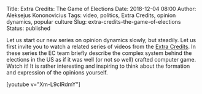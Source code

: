 Title: Extra Credits: The Game of Elections
Date: 2018-12-04 08:00
Author: Aleksejus Kononovicius
Tags: video, politics, Extra Credits, opinion dynamics, popular culture
Slug: extra-credits-the-game-of-elections
Status: published

Let us start our new series on opinion dynamics slowly, but steadily. Let us
first invite you to watch a related series of videos from the
[Extra Credits](https://www.youtube.com/channel/UCCODtTcd5M1JavPCOr_Uydg). In
these series the EC team briefly describe the complex system behind the
elections in the US as if it was well (or not so well) crafted computer game.
Watch it! It is rather interesting and inspiring to think about the formation
and expression of the opinions yourself.

[youtube v="Xm-L9cIRdmY"]

